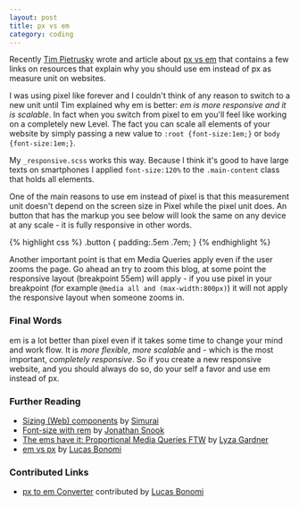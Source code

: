 ```yaml
---
layout: post
title: px vs em
category: coding
---
```


Recently [Tim Pietrusky](http://timpietrusky.com) wrote and article about [px vs em](http://timpietrusky.com/i-love-r-emmmmmm-because-px-suck) that contains a few links on resources that explain why you should use em instead of px as measure unit on websites.

I was using pixel like forever and I couldn't think of any reason to switch to a new unit until Tim explained why em is better: *em is more responsive and it is scalable*.
In fact when you switch from pixel to em you'll feel like working on a completely new Level. The fact you can scale all elements of your website by simply passing a new value to `:root {font-size:1em;}` or `body {font-size:1em;}`.

My `_responsive.scss` works this way. Because I think it's good to have large texts on smartphones I applied `font-size:120%` to the `.main-content` class that holds all elements.

One of the main reasons to use em instead of pixel is that this measurement unit doesn't depend on the screen size in Pixel while the pixel unit does. An button that has the markup you see below will look the same on any device at any scale - it is fully responsive in other words.

{% highlight css %}
.button {
	padding:.5em .7em;
}
{% endhighlight %}

Another important point is that em Media Queries apply even if the user zooms the page. Go ahead an try to zoom this blog, at some point the responsive layout (breakpoint 55em) will apply - if you use pixel in your breakpoint (for example `@media all and (max-width:800px)`) it will not apply the responsive layout when someone zooms in.

### Final Words
em is a lot better than pixel even if it takes some time to change your mind and work flow. It is *more flexible*, *more scalable* and - which is the most important, *completely responsive*.
So if you create a new responsive website, and you should always do so, do your self a favor and use em instead of px.

<div class="further-reading">
<h3 class="further-reading--headline">Further Reading</h3>
<ul class="further-reading--list">
	<li><a href="ttps://medium.com/front-end-development/8f433689736f">Sizing (Web) components</a> by <a href="http://simurai.com/">Simurai</a></li>
    <li><a href="http://snook.ca/archives/html_and_css/font-size-with-rem">Font-size with rem</a> by <a href="http://snook.ca">Jonathan Snook</a></li>
    <li><a href="http://blog.cloudfour.com/the-ems-have-it-proportional-media-queries-ftw/">The ems have it: Proportional Media Queries FTW</a> by <a href="http://blog.cloudfour.com/author/lyza-gardner/">Lyza Gardner</a></li>
    <li><a href="http://display-blog.com/em-vs-px/">em vs px</a> by <a href="http://lucasbonomi.com/">Lucas Bonomi</a></li>
</ul>
</div>

<div class="contributed-links">
    <h3 class="contributed-links--headline">Contributed Links</h3>
    <ul>
        <li><a href="http://pxtoem.com/">px to em Converter</a> contributed by <a href="https://twitter.com/LukyVJ">Lucas Bonomi</a></li>
    </ul>
</div>
